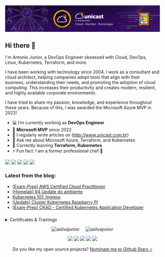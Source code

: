 <p align="center">
<img src="assets/images/banner.png">
</p>

## Hi there 👋

I'm Antonio Junior, a DevOps Engineer obsessed with Cloud, DevOps, Linux, Kubernetes, Terraform, and more.

I have been working with technology since 2004. I work as a consultant and cloud architect, helping companies adopt tools that align with their business, understanding their needs, and promoting the adoption of cloud computing. This increases their productivity and creates modern, resilient, and highly available corporate environments.

I have tried to share my passion, knowledge, and experience throughout these years. Because of this, I was awarded the Microsoft Azure MVP in 2022!


-   💻 I’m currently working as **DevOps Engineer**
-   🏅 **Microsoft MVP** since 2022
-   📝 I regularly write articles on (http://www.unicast.com.br)
-   💬 Ask me about Microsoft Azure, Terraform, and Kubernetes
-   🌱 Currently learning **Terraform, Kubernetes**
-   ⚡ Fun fact: I am a former professional chef 🔪

<div> 
  <a href="https://www.linkedin.com/in/antoniocarlosjr" target="_blank"><img src="https://img.shields.io/badge/-LinkedIn-%230077B5?style=fflat&logo=linkedin&logoColor=white" target="_blank"></a>
  <a href="http://www.unicast.com.br/" target="_blank"><img src="https://img.shields.io/badge/-Website%2fBlog-blue?style=flat&logo=website&logoColor=white&link="_blank"></a> 
  <a href="https://discord.gg/S6zFKGA7hg" target="_blank"><img src="https://img.shields.io/badge/Discord-7289DA?style=flat&logo=discord&logoColor=white" target="_blank"></a> 
  <a href= "https://www.youtube.com/channel/UCYpdjQbbkBQpDWI1rapkVUA" target="_blank"><img src="https://img.shields.io/badge/YouTube-FF0000?style=flat&logo=youtube&logoColor=white" target="_blank"></a>
  <a href="https://www.instagram.com/unicastlab/" target="_blank"><img src="https://img.shields.io/badge/Instagram-E4405F?style=flat&logo=instagram&logoColor=white" target="_blank"></a>
</div>

### Latest from the blog:

<!-- Unicast:START -->
- [[Exam-Prep] AWS Certified Cloud Practitioner](https://unicast.com.br/posts/exam-prep-aws-certified-cloud-practitioner/)
- [[Homelab] #4 Update do ambiente](https://unicast.com.br/posts/homelab-4-update-do-ambiente/)
- [Kubernetes 101: Ingress](https://unicast.com.br/posts/kubernetes-101-ingress/)
- [[Update] Cluster Kubernetes Raspberry PI](https://unicast.com.br/posts/update-cluster-kubernetes-raspberry-pi/)
- [[Exam-Prep] CKAD - Certified Kubernetes Application Developer](https://unicast.com.br/posts/exam-prep-ckad-certified-kubernetes-application-developer/)
<!-- Unicast:END -->

###

<details>
  <summary> Certificates & Trainings</summary>

<!--START_SECTION:badges-->
<!--END_SECTION:badges-->

</details>

<p align="center">
  <img src="https://github-readme-stats.vercel.app/api?username=asilvajunior&show_icons=true&theme=dracula&include_all_commits=true&count_private=true" alt="asilvajunior" width="400"/>
  &nbsp;&nbsp;&nbsp;
  <img src="https://github-readme-stats.vercel.app/api/top-langs?username=asilvajunior&show_icons=true&theme=dracula&locale=en&layout=compact" alt="asilvajunior" width="300"/>
</p>

<p align="center">
 <a href="AZURE"><img src="https://img.shields.io/badge/-Microsoft%20Azure-2C6CFB?style=flat&logo=MicrosoftAzure&logoColor=white"></a>
 <a href="LINUX"><img src="https://img.shields.io/badge/-Linux-FCC624?style=flat&logo=linux&logoColor=000000"></a>
 <a href="DEBIAN"><img src="https://img.shields.io/badge/Debian-D70A53?style=flat&logo=debian&logoColor=000000"></a>
 <a href="KUBERNETES"><img src="https://img.shields.io/badge/kubernetes-%23326ce5.svg?style=flat&logo=kubernetes&logoColor=3C93FF"></a>
 <a href="TERRAFORM"><img src="https://img.shields.io/badge/terraform-%235835CC.svg?style=flat&logo=terraform&logoColor=white"></a>
</p>

 <p align='center'>
  Do you like my open source projects? <a href='https://stars.github.com/nominate/'>Nominate me to Github Stars ⭐</a>
</p>

